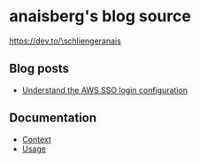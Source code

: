 # anaisberg's blog source

https://dev.to/\schliengeranais

## Blog posts

- [Understand the AWS SSO login configuration](https://dev.to/kumo/understand-the-aws-sso-login-configuration-4am7)

## Documentation

- [Context](./docs/context.md)
- [Usage](./docs/usage.md)
